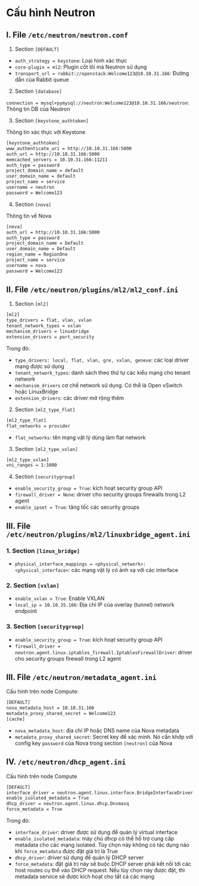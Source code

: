 # Cấu hình Neutron

## I. File ```/etc/neutron/neutron.conf```

1. Section ```[DEFAULT]```

- ```auth_strategy = keystone```: Loại hình xác thực
- ```core-plugin = ml2```: Plugin cốt lõi mà Neutron sử dụng
- ```transport_url = rabbit://openstack:Welcome123@10.10.31.166```: Đường dẫn của Rabbit queue

2. Section ```[database]```

```connection = mysql+pymysql://neutron:Welcome123@10.10.31.166/neutron```: Thông tin DB của Neutron

3. Section ```[keystone_authtoken]```

Thông tin xác thực với Keystone

```sh
[keystone_authtoken]
www_authenticate_uri = http://10.10.31.166:5000
auth_url = http://10.10.31.166:5000
memcached_servers = 10.10.31.166:11211
auth_type = password
project_domain_name = default
user_domain_name = default
project_name = service
username = neutron
password = Welcome123
```

4. Section ```[nova]```

Thông tin về Nova

```sh
[nova]
auth_url = http://10.10.31.166:5000
auth_type = password
project_domain_name = Default
user_domain_name = Default
region_name = RegionOne
project_name = service
username = nova
password = Welcome123
```

## II. File ```/etc/neutron/plugins/ml2/ml2_conf.ini```

1. Section ```[ml2]```

```sh
[ml2]
type_drivers = flat, vlan, vxlan
tenant_network_types = vxlan
mechanism_drivers = linuxbridge
extension_drivers = port_security
```

Trong đó:
- ```type_drivers: local, flat, vlan, gre, vxlan, geneve```: các loại driver mạng được sử dụng
- ```tenant_network_types```: danh sách theo thứ tự các kiểu mạng cho tenant network
- ```mechanism_drivers``` cơ chế network sử dụng. Có thể là Open vSwitch hoặc LinuxBridge
- ```extension_drivers```: các driver mở rộng thêm

2. Section ```[ml2_type_flat]```

```sh
[ml2_type_flat]
flat_networks = provider
```

- ```flat_networks```: tên mạng vật lý dùng làm flat network

3. Section ```[ml2_type_vxlan]```

```sh
[ml2_type_vxlan]
vni_ranges = 1:1000
```

4. Section ```[securitygroup]```

- ```enable_security_group = True```: kích hoạt security group API
- ```firewall_driver = None```: driver cho security groups firewalls trong L2 agent
- ```enable_ipset = True```: tăng tốc các security groups

## III. File ```/etc/neutron/plugins/ml2/linuxbridge_agent.ini```

### 1. Section ```[linux_bridge]```

- ```physical_interface_mappings = <physical_network>:<physical_interface>```: các mạng vật lý có ánh xạ với các interface

### 2. Section ```[vxlan]```

- ```enable_vxlan = True```: Enable VXLAN
- ```local_ip = 10.10.35.166```: Địa chỉ IP của overlay (tunnel) network endpoint

### 3. Section ```[securitygroup]```

- ```enable_security_group = True```: kích hoạt security group API
- ```firewall_driver = neutron.agent.linux.iptables_firewall.IptablesFirewallDriver```: driver cho security groups firewall trong L2 agent

## III. File ```/etc/neutron/metadata_agent.ini```

Cấu hình trên node Compute:

```sh
[DEFAULT]
nova_metadata_host = 10.10.31.166
metadata_proxy_shared_secret = Welcome123
[cache]
```

- ```nova_metadata_host```: địa chỉ IP hoặc DNS name của Nova metadata
- ```metadata_proxy_shared_secret```: Secret key để xác minh. Nó cần khớp với config key ```password``` của Nova trong section ```[neutron]``` của Nova

## IV. ```/etc/neutron/dhcp_agent.ini```

Cấu hình trên node Compute

```sh
[DEFAULT]
interface_driver = neutron.agent.linux.interface.BridgeInterfaceDriver
enable_isolated_metadata = True
dhcp_driver = neutron.agent.linux.dhcp.Dnsmasq
force_metadata = True
```

Trong đó:
- ```interface_driver```: driver được sử dụng để quản lý virtual interface
- ```enable_isolated_metadata```: máy chủ dhcp có thể hỗ trợ cung cấp metadata cho các mạng isolated. Tùy chọn này không có tác dụng nào khi ```force_metadata``` được đặt giá trị là True
- ```dhcp_driver```: driver sử dụng để quản lý DHCP server
- ```force_metadata```: đặt giá trị này sẽ buộc DHCP server phải kết nối tới các host routes cụ thể vào DHCP request. Nếu tùy chọn này được đặt, thì metadata service sẽ được kích hoạt cho tất cả các mạng